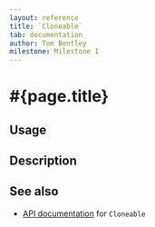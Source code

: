 ```yaml
---
layout: reference
title: `Cloneable`
tab: documentation
author: Tom Bentley
milestone: Milestone 1
---
```


# #{page.title}

## Usage 

## Description

## See also

* [API documentation](#{site.urls.apidoc}/ceylon/language/Cloneable.html) for `Cloneable`


